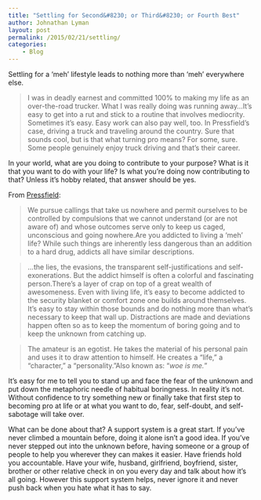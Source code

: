 ```yaml
---
title: "Settling for Second&#8230; or Third&#8230; or Fourth Best"
author: Johnathan Lyman
layout: post
permalink: /2015/02/21/settling/
categories:
    - Blog
---
```


Settling for a ‘meh’ lifestyle leads to nothing more than ‘meh’ everywhere else.

> I was in deadly earnest and committed 100% to making my life as an over-the-road trucker. What I was really doing was running away…It’s easy to get into a rut and stick to a routine that involves mediocrity. Sometimes it’s easy. Easy work can also pay well, too. In Pressfield’s case, driving a truck and traveling around the country. Sure that sounds cool, but is that what turning pro means? For some, sure. Some people genuinely enjoy truck driving and that’s their career.&nbsp;

In your world, what are you doing to contribute to your purpose? What is it that you want to do with your life? Is what you’re doing now contributing to that? Unless it’s hobby related, that answer should be yes.

From [Pressfield](http://www.amazon.com/gp/product/B0087TUM54/ref=as_li_tl?ie=UTF8&camp=1789&creative=390957&creativeASIN=B0087TUM54&linkCode=as2&tag=jlymannet-20&linkId=BNM2PMM3XHDP636W):

> We pursue callings that take us nowhere and permit ourselves to be controlled by compulsions that we cannot understand (or are not aware of) and whose outcomes serve only to keep us caged, unconscious and going nowhere.Are you addicted to living a ‘meh’ life? While such things are inherently less dangerous than an addition to a hard drug, addicts all have similar descriptions.

> …the lies, the evasions, the transparent self-justifications and self-exonerations. But the addict himself is often a colorful and fascinating person.There’s a layer of crap on top of a great wealth of awesomeness. Even with living life, it’s easy to become addicted to the security blanket or comfort zone one builds around themselves. It’s easy to stay within those bounds and do nothing more than what’s necessary to keep that wall up. Distractions are made and deviations happen often so as to keep the momentum of boring going and to keep the unknown from catching up.

> The amateur is an egotist. He takes the material of his personal pain and uses it to draw attention to himself. He creates a “life,” a “character,” a “personality.”Also known as: “_woe is me._”

It’s easy for me to tell you to stand up and face the fear of the unknown and put down the metaphoric needle of habitual boringness. In reality it’s not. Without confidence to try something new or finally take that first step to becoming pro at life or at what you want to do, fear, self-doubt, and self-sabotage will take over.

What can be done about that? A support system is a great start. If you’ve never climbed a mountain before, doing it alone isn’t a good idea. If you’ve never stepped out into the unknown before, having someone or a group of people to help you wherever they can makes it easier. Have friends hold you accountable. Have your wife, husband, girlfriend, boyfriend, sister, brother or other relative check in on you every day and talk about how it’s all going. However this support system helps, never ignore it and never push back when you hate what it has to say.

